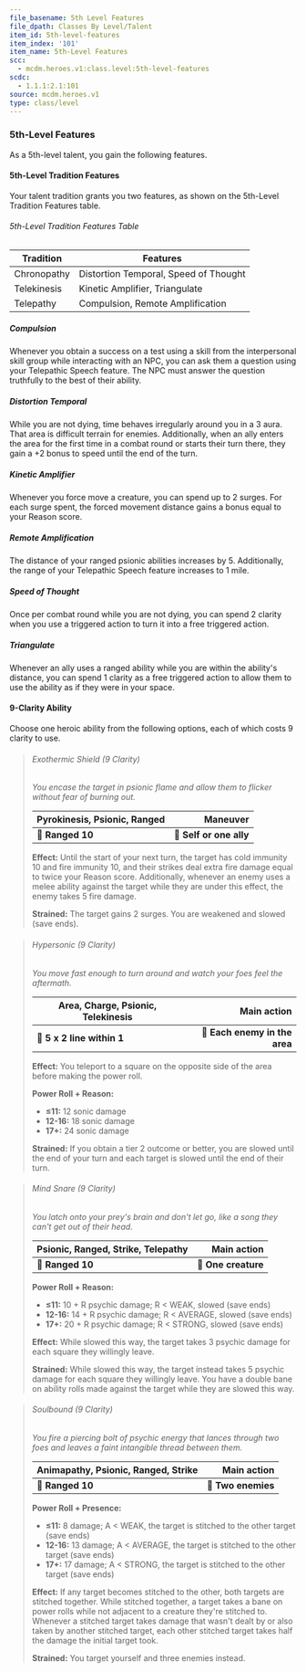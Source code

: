 ```yaml
---
file_basename: 5th Level Features
file_dpath: Classes By Level/Talent
item_id: 5th-level-features
item_index: '101'
item_name: 5th-Level Features
scc:
  - mcdm.heroes.v1:class.level:5th-level-features
scdc:
  - 1.1.1:2.1:101
source: mcdm.heroes.v1
type: class/level
---
```


### 5th-Level Features

As a 5th-level talent, you gain the following features.

#### 5th-Level Tradition Features

Your talent tradition grants you two features, as shown on the 5th-Level Tradition Features table.

###### 5th-Level Tradition Features Table

| Tradition   | Features                              |
| ----------- | ------------------------------------- |
| Chronopathy | Distortion Temporal, Speed of Thought |
| Telekinesis | Kinetic Amplifier, Triangulate        |
| Telepathy   | Compulsion, Remote Amplification      |

##### Compulsion

Whenever you obtain a success on a test using a skill from the interpersonal skill group while interacting with an NPC, you can ask them a question using your Telepathic Speech feature. The NPC must answer the question truthfully to the best of their ability.

##### Distortion Temporal

While you are not dying, time behaves irregularly around you in a 3 aura. That area is difficult terrain for enemies. Additionally, when an ally enters the area for the first time in a combat round or starts their turn there, they gain a +2 bonus to speed until the end of the turn.

##### Kinetic Amplifier

Whenever you force move a creature, you can spend up to 2 surges. For each surge spent, the forced movement distance gains a bonus equal to your Reason score.

##### Remote Amplification

The distance of your ranged psionic abilities increases by 5. Additionally, the range of your Telepathic Speech feature increases to 1 mile.

##### Speed of Thought

Once per combat round while you are not dying, you can spend 2 clarity when you use a triggered action to turn it into a free triggered action.

##### Triangulate

Whenever an ally uses a ranged ability while you are within the ability's distance, you can spend 1 clarity as a free triggered action to allow them to use the ability as if they were in your space.

#### 9-Clarity Ability

Choose one heroic ability from the following options, each of which costs 9 clarity to use.

<!-- -->
> ###### Exothermic Shield (9 Clarity)
>
> *You encase the target in psionic flame and allow them to flicker without fear of burning out.*
>
> | **Pyrokinesis, Psionic, Ranged** |            **Maneuver** |
> | -------------------------------- | ----------------------: |
> | **📏 Ranged 10**                 | **🎯 Self or one ally** |
>
> **Effect:** Until the start of your next turn, the target has cold immunity 10 and fire immunity 10, and their strikes deal extra fire damage equal to twice your Reason score. Additionally, whenever an enemy uses a melee ability against the target while they are under this effect, the enemy takes 5 fire damage.
>
> **Strained:** The target gains 2 surges. You are weakened and slowed (save ends).

<!-- -->
> ###### Hypersonic (9 Clarity)
>
> *You move fast enough to turn around and watch your foes feel the aftermath.*
>
> | **Area, Charge, Psionic, Telekinesis** |               **Main action** |
> | -------------------------------------- | ----------------------------: |
> | **📏 5 x 2 line within 1**             | **🎯 Each enemy in the area** |
>
> **Effect:** You teleport to a square on the opposite side of the area before making the power roll.
>
> **Power Roll + Reason:**
>
> - **≤11:** 12 sonic damage
> - **12-16:** 18 sonic damage
> - **17+:** 24 sonic damage
>
> **Strained:** If you obtain a tier 2 outcome or better, you are slowed until the end of your turn and each target is slowed until the end of their turn.

<!-- -->
> ###### Mind Snare (9 Clarity)
>
> *You latch onto your prey's brain and don't let go, like a song they can't get out of their head.*
>
> | **Psionic, Ranged, Strike, Telepathy** |     **Main action** |
> | -------------------------------------- | ------------------: |
> | **📏 Ranged 10**                       | **🎯 One creature** |
>
> **Power Roll + Reason:**
>
> - **≤11:** 10 + R psychic damage; R < WEAK, slowed (save ends)
> - **12-16:** 14 + R psychic damage; R < AVERAGE, slowed (save ends)
> - **17+:** 20 + R psychic damage; R < STRONG, slowed (save ends)
>
> **Effect:** While slowed this way, the target takes 3 psychic damage for each square they willingly leave.
>
> **Strained:** While slowed this way, the target instead takes 5 psychic damage for each square they willingly leave. You have a double bane on ability rolls made against the target while they are slowed this way.

<!-- -->
> ###### Soulbound (9 Clarity)
>
> *You fire a piercing bolt of psychic energy that lances through two foes and leaves a faint intangible thread between them.*
>
> | **Animapathy, Psionic, Ranged, Strike** |    **Main action** |
> | --------------------------------------- | -----------------: |
> | **📏 Ranged 10**                        | **🎯 Two enemies** |
>
> **Power Roll + Presence:**
>
> - **≤11:** 8 damage; A < WEAK, the target is stitched to the other target (save ends)
> - **12-16:** 13 damage; A < AVERAGE, the target is stitched to the other target (save ends)
> - **17+:** 17 damage; A < STRONG, the target is stitched to the other target (save ends)
>
> **Effect:** If any target becomes stitched to the other, both targets are stitched together. While stitched together, a target takes a bane on power rolls while not adjacent to a creature they're stitched to. Whenever a stitched target takes damage that wasn't dealt by or also taken by another stitched target, each other stitched target takes half the damage the initial target took.
>
> **Strained:** You target yourself and three enemies instead.
